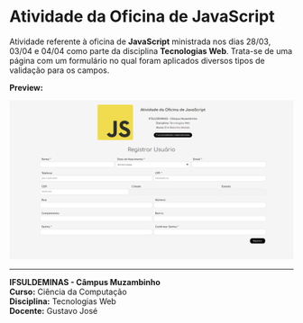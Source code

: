 # Atividade da Oficina de JavaScript

Atividade referente à oficina de **JavaScript** ministrada nos dias 28/03, 03/04 e 04/04 como parte da disciplina **Tecnologias Web**. Trata-se de uma página com um formulário no qual foram aplicados diversos tipos de validação para os campos.

**Preview:**

![Preview da Atividade](img/preview.png)

---

**IFSULDEMINAS - Câmpus Muzambinho**  
**Curso:** Ciência da Computação  
**Disciplina:** Tecnologias Web  
**Docente:** Gustavo José  